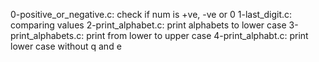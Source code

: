 0-positive_or_negative.c: check if num is +ve, -ve or 0
1-last_digit.c: comparing values
2-print_alphabet.c: print alphabets to lower case
3-print_alphabets.c: print from lower to upper case
4-print_alphabt.c: print lower case without q and e
